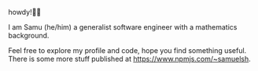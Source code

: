 howdy!👋🏻 

I am Samu (he/him) a generalist software engineer with a mathematics background.

Feel free to explore my profile and code, hope you find something useful. There is some more stuff published at https://www.npmjs.com/~samuelsh. 
